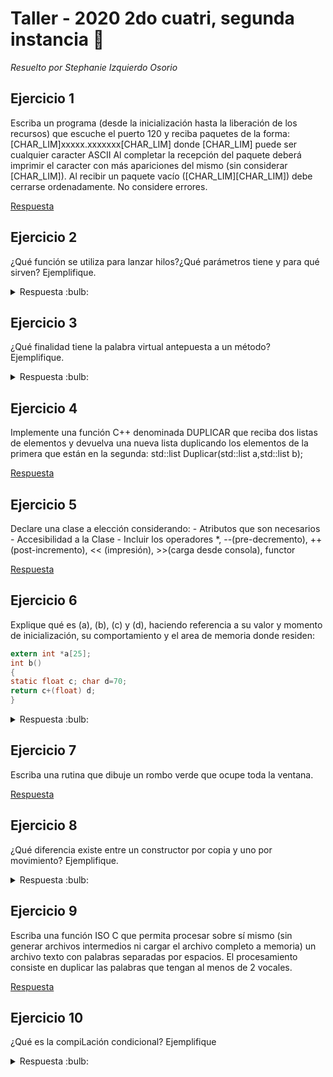 # Taller - 2020 2do cuatri, segunda instancia :dart:
_Resuelto por Stephanie Izquierdo Osorio_

## Ejercicio 1

Escriba un programa (desde la inicialización hasta la liberación de los recursos) que escuche el puerto 120 y reciba paquetes de la forma:
		[CHAR_LIM]xxxxx.xxxxxxx[CHAR_LIM]
donde [CHAR_LIM] puede ser cualquier caracter ASCII
Al completar la recepción del paquete deberá imprimir el caracter con más apariciones del mismo (sin considerar [CHAR_LIM]). Al recibir un paquete vacío ([CHAR_LIM][CHAR_LIM]) debe cerrarse ordenadamente. No considere errores.

[Respuesta](Ej-1.c)

## Ejercicio 2

¿Qué función se utiliza para lanzar hilos?¿Qué parámetros tiene y para qué sirven?
Ejemplifique.

<details>
<summary> Respuesta :bulb:</b></summary>

En c++11 podemos ejecutar una funcion en su propio hilo con std::thread. Los parametros que deben pasarse son la funcion y los parametros que recibe esa funcion. Por ejemplo, tenemos la siguiente funcion:
```
void f(int numero);
```

Al lanzar el thread, lo hacemos de la siguiente manera por ejemplo:
```
std::thread(f,1);
```

</details>

## Ejercicio 3

¿Qué finalidad tiene la palabra virtual antepuesta a un método? Ejemplifique.

<details>
<summary> Respuesta :bulb:</b></summary>

Dejar en claro que ese metodo lo implementaran las clases hijas. Esto es parte del principio de la programacion orientada a objetos, para ser mas especifica a la parte de herencia, donde una clase "madre" declara un conjunto de funciones/atributos que vas a tener todas las clases que hereden de ella pero que lo van a poder implementar a su forma por ejemplo:

se puede tener la clase madre Vehiculo con los atributos velocidad por hora, cantidad de ruedas, funcones como acelerar y se tenga como clases hijas un auto, una moto, una camioneta dodne van a tener que redefinir los atributos y funciones

</details>

## Ejercicio 4

Implemente una función C++ denominada DUPLICAR que reciba dos listas de elementos y devuelva una nueva lista duplicando los elementos de la primera que están en la segunda:
		std::list<T> Duplicar(std::list<T> a,std::list<T> b);

[Respuesta](Ej-4.cpp)

## Ejercicio 5

Declare una clase a elección considerando:
		- Atributos que son necesarios
		- Accesibilidad a la Clase
		- Incluir los operadores *, --(pre-decremento), ++(post-incremento), << (impresión), >>(carga desde consola), functor

[Respuesta](Ej-5.cpp)


## Ejercicio 6

Explique qué es (a), (b), (c) y (d), haciendo referencia a su valor y momento de inicialización, su comportamiento y el area de memoria donde residen:

```c
extern int *a[25];
int b()
{
static float c; char d=70;
return c+(float) d;
}
```

<details>
<summary> Respuesta :bulb:</b></summary>

- a: arreglo de 25 punteros a int. Es externo por lo cual va a estar definida en un archivo externo a la declaracion. No forma parte de ningun segmento ya que no se guarda memoria para esta.

- b: definicion de la funcion b que no recibe parametros y devuelve int. Reside en el Data segment

- c: declaracion de un float estatico, es decir que solo pertenece a este archivo y ademas es local, ya que al salir de la funcion b no puede existir mas. Al ser una declaracion no se almacena memoria para esta, entonces no esta en ningun segmento de memoria.

- d: Definicion de un char, cuyo valor es el correspondiente en la tabla ascci del numero 70. Reside en el data segmentent.

</details>

## Ejercicio 7

Escriba una rutina que dibuje un rombo verde que ocupe toda la ventana.

[Respuesta](Ej-7.cpp)

## Ejercicio 8

¿Qué diferencia existe entre un constructor por copia y uno por movimiento?
Ejemplifique.

<details>
<summary> Respuesta :bulb:</b></summary>

El constructor por copia hace una copia naive bit a bit del objeto. En cambio el constructor por movimiento cambia el origen del objeto, es decir el ownership, por ende no hay una duplicacion de este, sino que se "mueve" del lugar de origen. Ademas de esto en un constructor por copia no se puede modificar el objeto que se recibe, en vambio en el de movimiento si

```c
class complejo{
public:
	Complejo(int real, int imaginario)
	Complejo( Complejo&& otro);
	Complejo(const Complejo& complejo)
}

```

</details>

## Ejercicio 9

Escriba una función ISO C que permita procesar sobre sí mismo (sin generar archivos intermedios ni cargar el archivo completo a memoria) un archivo texto con palabras separadas por espacios. El procesamiento consiste en duplicar las palabras que tengan al menos de 2 vocales.

[Respuesta](Ej-9.c)

## Ejercicio 10

¿Qué es la compiLación condicional? Ejemplifique

<details>
<summary> Respuesta :bulb:</b></summary>

Una compilacion condicional sucede cuando hay partes de codigos que se compilan o no dependiendo si esta definido un alias o incluido algun archivo en especifico. Esto es util para cortar los includes ciclicos.

```C
#ifndef __COMPLEJOS_H__
#define COMPLEJOS_H
...
#endif
```

